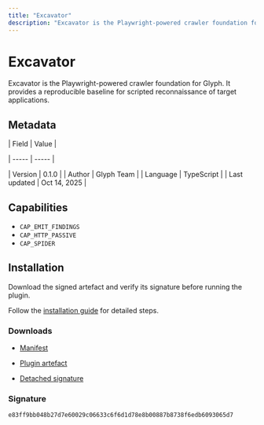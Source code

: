 ```yaml
---
title: "Excavator"
description: "Excavator is the Playwright-powered crawler foundation for Glyph. It provides a reproducible baseline for scripted reconnaissance of target applications."
---
```


# Excavator

Excavator is the Playwright-powered crawler foundation for Glyph. It provides a reproducible baseline for scripted reconnaissance of target applications.

## Metadata

| Field | Value |

| ----- | ----- |

| Version | 0.1.0 |
| Author | Glyph Team |
| Language | TypeScript |
| Last updated | Oct 14, 2025 |


## Capabilities

- `CAP_EMIT_FINDINGS`
- `CAP_HTTP_PASSIVE`
- `CAP_SPIDER`


## Installation

Download the signed artefact and verify its signature before running the plugin.

Follow the [installation guide](https://github.com/RowanDark/0xgen/tree/8de85d3bfa61e76aad5fab2a2873a20754e4fec8/plugins/excavator#getting-started) for detailed steps.


### Downloads

- [Manifest](https://raw.githubusercontent.com/RowanDark/0xgen/8de85d3bfa61e76aad5fab2a2873a20754e4fec8/plugins/excavator/manifest.json)

- [Plugin artefact](https://raw.githubusercontent.com/RowanDark/0xgen/8de85d3bfa61e76aad5fab2a2873a20754e4fec8/plugins/excavator/plugin.js)

- [Detached signature](https://raw.githubusercontent.com/RowanDark/0xgen/8de85d3bfa61e76aad5fab2a2873a20754e4fec8/plugins/excavator/plugin.js.sig)


### Signature

`e83ff9bb048b27d7e60029c06633c6f6d1d78e8b00887b8738f6edb6093065d7`
